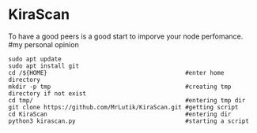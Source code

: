 # KiraScan
To have a good peers is a good start to imporve your node perfomance. #my personal opinion



```
sudo apt update
sudo apt install git
cd /${HOME}                                       #enter home directory
mkdir -p tmp                                      #creating tmp directory if not exist
cd tmp/                                           #entering tmp dir
git clone https://github.com/MrLutik/KiraScan.git #getting script
cd KiraScan                                       #entering dir
python3 kirascan.py                               #starting a script
```
